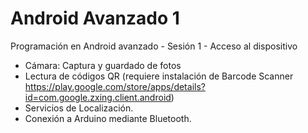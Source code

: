 # Android Avanzado 1
Programación en Android avanzado - Sesión 1 - Acceso al dispositivo
- Cámara: Captura y guardado de fotos
- Lectura de códigos QR (requiere instalación de Barcode Scanner https://play.google.com/store/apps/details?id=com.google.zxing.client.android)
- Servicios de Localización.
- Conexión a Arduino mediante Bluetooth.
